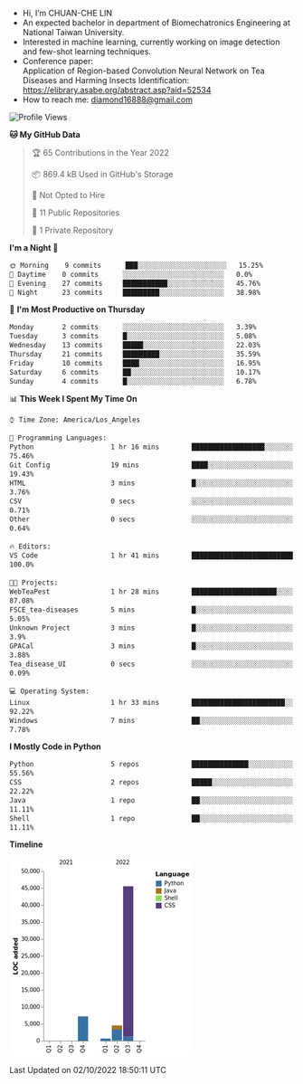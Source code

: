 - Hi, I’m CHUAN-CHE LIN
- An expected bachelor in department of Biomechatronics Engineering at National Taiwan University.
- Interested in machine learning, currently working on image detection and few-shot learning techniques.
- Conference paper:  
  Application of Region-based Convolution Neural Network on Tea Diseases and Harming Insects Identification: https://elibrary.asabe.org/abstract.asp?aid=52534
- How to reach me: diamond16888@gmail.com
<!--START_SECTION:waka-->
![Profile Views](http://img.shields.io/badge/Profile%20Views-0-blue)

**🐱 My GitHub Data** 

> 🏆 65 Contributions in the Year 2022
 > 
> 📦 869.4 kB Used in GitHub's Storage 
 > 
> 🚫 Not Opted to Hire
 > 
> 📜 11 Public Repositories 
 > 
> 🔑 1 Private Repository 
 > 
**I'm a Night 🦉** 

```text
🌞 Morning    9 commits      ███░░░░░░░░░░░░░░░░░░░░░░   15.25% 
🌆 Daytime    0 commits      ░░░░░░░░░░░░░░░░░░░░░░░░░   0.0% 
🌃 Evening    27 commits     ███████████░░░░░░░░░░░░░░   45.76% 
🌙 Night      23 commits     █████████░░░░░░░░░░░░░░░░   38.98%

```
📅 **I'm Most Productive on Thursday** 

```text
Monday       2 commits      ░░░░░░░░░░░░░░░░░░░░░░░░░   3.39% 
Tuesday      3 commits      █░░░░░░░░░░░░░░░░░░░░░░░░   5.08% 
Wednesday    13 commits     █████░░░░░░░░░░░░░░░░░░░░   22.03% 
Thursday     21 commits     █████████░░░░░░░░░░░░░░░░   35.59% 
Friday       10 commits     ████░░░░░░░░░░░░░░░░░░░░░   16.95% 
Saturday     6 commits      ██░░░░░░░░░░░░░░░░░░░░░░░   10.17% 
Sunday       4 commits      █░░░░░░░░░░░░░░░░░░░░░░░░   6.78%

```


📊 **This Week I Spent My Time On** 

```text
⌚︎ Time Zone: America/Los_Angeles

💬 Programming Languages: 
Python                   1 hr 16 mins        ██████████████████░░░░░░░   75.46% 
Git Config               19 mins             ████░░░░░░░░░░░░░░░░░░░░░   19.43% 
HTML                     3 mins              █░░░░░░░░░░░░░░░░░░░░░░░░   3.76% 
CSV                      0 secs              ░░░░░░░░░░░░░░░░░░░░░░░░░   0.71% 
Other                    0 secs              ░░░░░░░░░░░░░░░░░░░░░░░░░   0.64%

🔥 Editors: 
VS Code                  1 hr 41 mins        █████████████████████████   100.0%

🐱‍💻 Projects: 
WebTeaPest               1 hr 28 mins        █████████████████████░░░░   87.08% 
FSCE_tea-diseases        5 mins              █░░░░░░░░░░░░░░░░░░░░░░░░   5.05% 
Unknown Project          3 mins              █░░░░░░░░░░░░░░░░░░░░░░░░   3.9% 
GPACal                   3 mins              █░░░░░░░░░░░░░░░░░░░░░░░░   3.88% 
Tea_disease_UI           0 secs              ░░░░░░░░░░░░░░░░░░░░░░░░░   0.09%

💻 Operating System: 
Linux                    1 hr 33 mins        ███████████████████████░░   92.22% 
Windows                  7 mins              ██░░░░░░░░░░░░░░░░░░░░░░░   7.78%

```

**I Mostly Code in Python** 

```text
Python                   5 repos             ██████████████░░░░░░░░░░░   55.56% 
CSS                      2 repos             █████░░░░░░░░░░░░░░░░░░░░   22.22% 
Java                     1 repo              ██░░░░░░░░░░░░░░░░░░░░░░░   11.11% 
Shell                    1 repo              ██░░░░░░░░░░░░░░░░░░░░░░░   11.11%

```


**Timeline**

![Chart not found](https://raw.githubusercontent.com/ChuanCheLin/ChuanCheLin/main/charts/bar_graph.png) 


 Last Updated on 02/10/2022 18:50:11 UTC
<!--END_SECTION:waka-->

<!--
**ChuanCheLin/ChuanCheLin** is a ✨ _special_ ✨ repository because its `README.md` (this file) appears on your GitHub profile.

Here are some ideas to get you started:

- 🔭 I’m currently working on ...
- 🌱 I’m currently learning ...
- 👯 I’m looking to collaborate on ...
- 🤔 I’m looking for help with ...
- 💬 Ask me about ...
- 📫 How to reach me: ...
- 😄 Pronouns: ...
- ⚡ Fun fact: ...
-->
